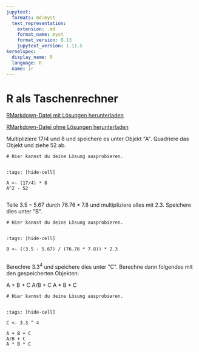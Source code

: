 ```yaml
---
jupytext:
  formats: md:myst
  text_representation:
    extension: .md
    format_name: myst
    format_version: 0.13
    jupytext_version: 1.11.5
kernelspec:
  display_name: R
  language: R
  name: ir
---
```


# R als Taschenrechner 

<a href=https://raw.githubusercontent.com/Methods-Berlin/RTraining/main/Aufgaben_rmd/R_als_Taschenrechner.Rmd download=R_als_Taschenrechner.Rmd>RMarkdown-Datei mit Lösungen herunterladen</a>


<a href=https://raw.githubusercontent.com/Methods-Berlin/RTraining/Rmd_ohne_Loesung/Rmd_ohne_Loesungen/R_als_Taschenrechner.Rmd download=R_als_Taschenrechner.Rmd>RMarkdown-Datei ohne Lösungen herunterladen</a>



Multipliziere $17/4$ und $8$ und speichere es unter Objekt "A". Quadriere das Objekt und ziehe $52$ ab. 


```{code-cell} r
# Hier kannst du deine Lösung ausprobieren.


```

<!-- loesung: start-->


```{code-cell} r
:tags: [hide-cell]

A <- (17/4) * 8
A^2 - 52
  
```


<!-- loesung: ende-->


Teile $3.5 - 5.67$ durch $76.76 * 7.8$ und multipliziere alles mit $2.3$. Speichere dies unter "B". 

```{code-cell} r
# Hier kannst du deine Lösung ausprobieren.


```

<!-- loesung: start-->


```{code-cell} r
:tags: [hide-cell]

B <- ((3.5 - 5.67) / (76.76 * 7.8)) * 2.3
  
```


<!-- loesung: ende-->


Berechne $3.3^4$ und speichere dies unter "C". Berechne dann folgendes mit den gespeicherten Objekten: 

A + B + C 
A/B + C
A * B * C

```{code-cell} r
# Hier kannst du deine Lösung ausprobieren.


```

<!-- loesung: start-->


```{code-cell} r
:tags: [hide-cell]

C <- 3.3 ^ 4

A + B + C 
A/B + C
A * B * C
  
```


<!-- loesung: ende-->
